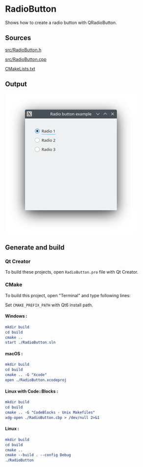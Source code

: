 # RadioButton

Shows how to create a radio button with QRadioButton.

## Sources

[src/RadioButton.h](src/RadioButton.h)

[src/RadioButton.cpp](src/RadioButton.cpp)

[CMakeLists.txt](CMakeLists.txt)

## Output

![Screenshot](../../../docs/Pictures/RadioButton.png)

## Generate and build

### Qt Creator

To build these projects, open `RadioButton.pro` file with Qt Creator.

### CMake

To build this project, open "Terminal" and type following lines:

Set `CMAKE_PREFIX_PATH` with Qt6 install path.

#### Windows :

``` cmake
mkdir build
cd build
cmake ..
start ./RadioButton.sln
```

#### macOS :

``` cmake
mkdir build
cd build
cmake .. -G "Xcode"
open ./RadioButton.xcodeproj
```

#### Linux with Code::Blocks :

``` cmake
mkdir build
cd build
cmake .. -G "CodeBlocks - Unix Makefiles"
xdg-open ./RadioButton.cbp > /dev/null 2>&1
```

#### Linux :

``` cmake
mkdir build
cd build
cmake .. 
cmake --build . --config Debug
./RadioButton
```
